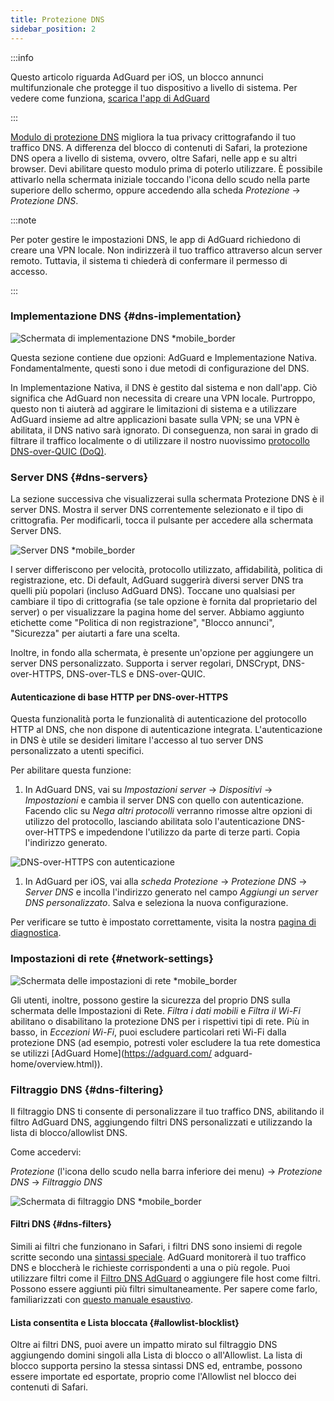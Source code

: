 ```yaml
---
title: Protezione DNS
sidebar_position: 2
---
```


:::info

Questo articolo riguarda AdGuard per iOS, un blocco annunci multifunzionale che protegge il tuo dispositivo a livello di sistema. Per vedere come funziona, [scarica l'app di AdGuard](https://agrd.io/download-kb-adblock)

:::

[Modulo di protezione DNS](https://adguard-dns.io/kb/general/dns-filtering/) migliora la tua privacy crittografando il tuo traffico DNS. A differenza del blocco di contenuti di Safari, la protezione DNS opera a livello di sistema, ovvero, oltre Safari, nelle app e su altri browser. Devi abilitare questo modulo prima di poterlo utilizzare. È possibile attivarlo nella schermata iniziale toccando l'icona dello scudo nella parte superiore dello schermo, oppure accedendo alla scheda _Protezione_ → _Protezione DNS_.

:::note

Per poter gestire le impostazioni DNS, le app di AdGuard richiedono di creare una VPN locale. Non indirizzerà il tuo traffico attraverso alcun server remoto. Tuttavia, il sistema ti chiederà di confermare il permesso di accesso.

:::

### Implementazione DNS {#dns-implementation}

![Schermata di implementazione DNS \*mobile_border](https://cdn.adtidy.org/public/Adguard/kb/iOS/features/implementation_en.jpeg)

Questa sezione contiene due opzioni: AdGuard e Implementazione Nativa. Fondamentalmente, questi sono i due metodi di configurazione del DNS.

In Implementazione Nativa, il DNS è gestito dal sistema e non dall'app. Ciò significa che AdGuard non necessita di creare una VPN locale. Purtroppo, questo non ti aiuterà ad aggirare le limitazioni di sistema e a utilizzare AdGuard insieme ad altre applicazioni basate sulla VPN; se una VPN è abilitata, il DNS nativo sarà ignorato. Di conseguenza, non sarai in grado di filtrare il traffico localmente o di utilizzare il nostro nuovissimo [protocollo DNS-over-QUIC (DoQ)](https://adguard.com/en/blog/dns-over-quic.html).

### Server DNS {#dns-servers}

La sezione successiva che visualizzerai sulla schermata Protezione DNS è il server DNS. Mostra il server DNS correntemente selezionato e il tipo di crittografia. Per modificarli, tocca il pulsante per accedere alla schermata Server DNS.

![Server DNS \*mobile_border](https://cdn.adtidy.org/public/Adguard/kb/iOS/features/dns_server_en.jpeg)

I server differiscono per velocità, protocollo utilizzato, affidabilità, politica di registrazione, etc. Di default, AdGuard suggerirà diversi server DNS tra quelli più popolari (incluso AdGuard DNS). Toccane uno qualsiasi per cambiare il tipo di crittografia (se tale opzione è fornita dal proprietario del server) o per visualizzare la pagina home del server. Abbiamo aggiunto etichette come "Politica di non registrazione", "Blocco annunci", "Sicurezza" per aiutarti a fare una scelta.

Inoltre, in fondo alla schermata, è presente un'opzione per aggiungere un server DNS personalizzato. Supporta i server regolari, DNSCrypt, DNS-over-HTTPS, DNS-over-TLS e DNS-over-QUIC.

#### Autenticazione di base HTTP per DNS-over-HTTPS

Questa funzionalità porta le funzionalità di autenticazione del protocollo HTTP al DNS, che non dispone di autenticazione integrata. L'autenticazione in DNS è utile se desideri limitare l'accesso al tuo server DNS personalizzato a utenti specifici.

Per abilitare questa funzione:

1. In AdGuard DNS, vai su _Impostazioni server_ → _Dispositivi_ → _Impostazioni_ e cambia il server DNS con quello con autenticazione. Facendo clic su _Nega altri protocolli_ verranno rimosse altre opzioni di utilizzo del protocollo, lasciando abilitata solo l'autenticazione DNS-over-HTTPS e impedendone l'utilizzo da parte di terze parti. Copia l'indirizzo generato.

![DNS-over-HTTPS con autenticazione](https://cdn.adtidy.org/content/release_notes/dns/v2-7/http-auth/http-auth-en.png)

1. In AdGuard per iOS, vai alla _scheda Protezione_ → _Protezione DNS_ → _Server DNS_ e incolla l'indirizzo generato nel campo _Aggiungi un server DNS personalizzato_. Salva e seleziona la nuova configurazione.

Per verificare se tutto è impostato correttamente, visita la nostra [pagina di diagnostica](https://adguard.com/en/test.html).

### Impostazioni di rete {#network-settings}

![Schermata delle impostazioni di rete \*mobile_border](https://cdn.adtidy.org/public/Adguard/kb/iOS/features/network_settings_en.jpeg)

Gli utenti, inoltre, possono gestire la sicurezza del proprio DNS sulla schermata delle Impostazioni di Rete. _Filtra i dati mobili_ e _Filtra il Wi-Fi_ abilitano o disabilitano la protezione DNS per i rispettivi tipi di rete. Più in basso, in _Eccezioni Wi-Fi_, puoi escludere particolari reti Wi-Fi dalla protezione DNS (ad esempio, potresti voler escludere la tua rete domestica se utilizzi [AdGuard Home](https://adguard.com/ adguard-home/overview.html)).

### Filtraggio DNS {#dns-filtering}

Il filtraggio DNS ti consente di personalizzare il tuo traffico DNS, abilitando il filtro AdGuard DNS, aggiungendo filtri DNS personalizzati e utilizzando la lista di blocco/allowlist DNS.

Come accedervi:

_Protezione_ (l'icona dello scudo nella barra inferiore dei menu) → _Protezione DNS_ → _Filtraggio DNS_

![Schermata di filtraggio DNS \*mobile_border](https://cdn.adtidy.org/public/Adguard/kb/iOS/features/dns_filtering_en.jpeg)

#### Filtri DNS {#dns-filters}

Simili ai filtri che funzionano in Safari, i filtri DNS sono insiemi di regole scritte secondo una [sintassi speciale](https://adguard-dns.io/kb/general/dns-filtering-syntax/). AdGuard monitorerà il tuo traffico DNS e bloccherà le richieste corrispondenti a una o più regole. Puoi utilizzare filtri come il [Filtro DNS AdGuard](https://github.com/AdguardTeam/AdguardSDNSFilter) o aggiungere file host come filtri. Possono essere aggiunti più filtri simultaneamente. Per sapere come farlo, familiarizzati con [questo manuale esaustivo](adguard-for-ios/solving-problems/system-wide-filtering).

#### Lista consentita e Lista bloccata {#allowlist-blocklist}

Oltre ai filtri DNS, puoi avere un impatto mirato sul filtraggio DNS aggiungendo domini singoli alla Lista di blocco o all'Allowlist. La lista di blocco supporta persino la stessa sintassi DNS ed, entrambe, possono essere importate ed esportate, proprio come l'Allowlist nel blocco dei contenuti di Safari.
